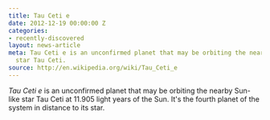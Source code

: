 ```yaml
---
title: Tau Ceti e
date: 2012-12-19 00:00:00 Z
categories:
- recently-discovered
layout: news-article
meta: Tau Ceti e is an unconfirmed planet that may be orbiting the nearby Sun-like
  star Tau Ceti.
source: http://en.wikipedia.org/wiki/Tau_Ceti_e
---
```


*Tau Ceti e* is an unconfirmed planet that may be orbiting the nearby Sun-like star Tau Ceti at 11.905 light years of the Sun. It's the fourth planet of the system in distance to its star.
